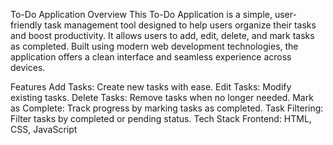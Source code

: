 To-Do Application
Overview
This To-Do Application is a simple, user-friendly task management tool designed to help users organize their tasks and boost productivity. It allows users to add, edit, delete, and mark tasks as completed. Built using modern web development technologies, the application offers a clean interface and seamless experience across devices.

Features
Add Tasks: Create new tasks with ease.
Edit Tasks: Modify existing tasks.
Delete Tasks: Remove tasks when no longer needed.
Mark as Complete: Track progress by marking tasks as completed.
Task Filtering: Filter tasks by completed or pending status.
Tech Stack
Frontend: HTML, CSS, JavaScript
